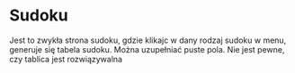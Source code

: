# Sudoku
Jest to zwykła strona sudoku, gdzie klikajc w dany rodzaj sudoku w menu, generuje się tabela sudoku.
Można uzupełniać puste pola. Nie jest pewne, czy tablica jest rozwiązywalna
